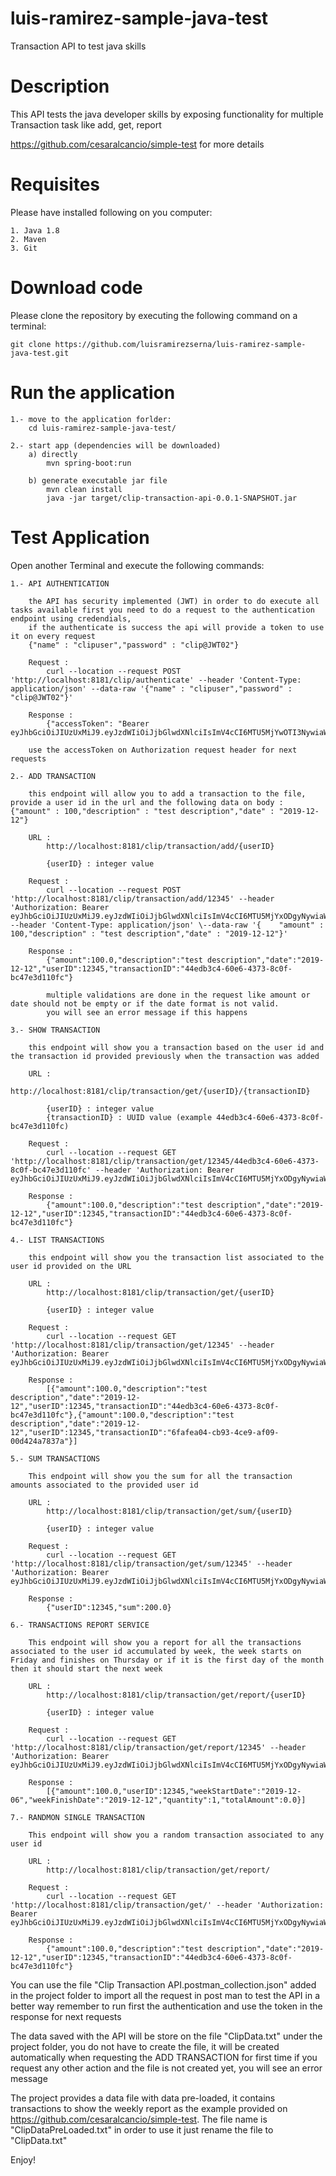 # luis-ramirez-sample-java-test
Transaction API to test java skills

# Description
This API tests the java developer skills by exposing functionality for multiple Transaction task like add, get, report 

https://github.com/cesaralcancio/simple-test for more details  


# Requisites 
Please have installed following on you computer:

    1. Java 1.8
    2. Maven
    3. Git
        
# Download code
Please clone the repository by executing the following command on a terminal:

    git clone https://github.com/luisramirezserna/luis-ramirez-sample-java-test.git
    
# Run the application
	1.- move to the application forlder:
    	cd luis-ramirez-sample-java-test/
    
    2.- start app (dependencies will be downloaded)
    	a) directly 
    		mvn spring-boot:run
    	
    	b) generate executable jar file
    		mvn clean install
    		java -jar target/clip-transaction-api-0.0.1-SNAPSHOT.jar
    	 
# Test Application
Open another Terminal and execute the following commands:

	1.- API AUTHENTICATION
			
		the API has security implemented (JWT) in order to do execute all tasks available first you need to do a request to the authentication endpoint using credendials,
		if the authenticate is success the api will provide a token to use it on every request			
		{"name" : "clipuser","password" : "clip@JWT02"}
		
		Request : 
			curl --location --request POST 'http://localhost:8181/clip/authenticate' --header 'Content-Type: application/json' --data-raw '{"name" : "clipuser","password" : "clip@JWT02"}'
		
		Response : 	
			{"accessToken": "Bearer eyJhbGciOiJIUzUxMiJ9.eyJzdWIiOiJjbGlwdXNlciIsImV4cCI6MTU5MjYwOTI3NywiaWF0IjoxNTkyNTkxMjc3fQ.dPT1NUeUUwRf563jhlLR2Tzl2BCMlXa6aMuXag_ZIdjEQtvfS5ln2K3aWdDiNagKm6BriBNMOiCp7ki_Bb1L0Q"}
		
		use the accessToken on Authorization request header for next requests

    2.- ADD TRANSACTION 
    
    	this endpoint will allow you to add a transaction to the file, provide a user id in the url and the following data on body : {"amount" : 100,"description" : "test description","date" : "2019-12-12"}
    	
    	URL :
    		http://localhost:8181/clip/transaction/add/{userID}
    		
    		{userID} : integer value			
    				
		Request : 
			curl --location --request POST 'http://localhost:8181/clip/transaction/add/12345' --header 'Authorization: Bearer eyJhbGciOiJIUzUxMiJ9.eyJzdWIiOiJjbGlwdXNlciIsImV4cCI6MTU5MjYxODgyNywiaWF0IjoxNTkyNjAwODI3fQ.sSte3vG560eJY4rb0nP4xEwr18C_XSIw1oiSBizrbiuzlRG6Jk9M0krA_D4_y0SnptLBCGn3m6hbYqqrSgc7QA' --header 'Content-Type: application/json' \--data-raw '{    "amount" : 100,"description" : "test description","date" : "2019-12-12"}'
		
		Response : 	
			{"amount":100.0,"description":"test description","date":"2019-12-12","userID":12345,"transactionID":"44edb3c4-60e6-4373-8c0f-bc47e3d110fc"}
    		
    		multiple validations are done in the request like amount or date should not be empty or if the date format is not valid.
    		you will see an error message if this happens
    		
	3.- SHOW TRANSACTION

		this endpoint will show you a transaction based on the user id and the transaction id provided previously when the transaction was added 
		
		URL : 
			http://localhost:8181/clip/transaction/get/{userID}/{transactionID}
			
			{userID} : integer value
			{transactionID} : UUID value (example 44edb3c4-60e6-4373-8c0f-bc47e3d110fc)
		
		Request :
			curl --location --request GET 'http://localhost:8181/clip/transaction/get/12345/44edb3c4-60e6-4373-8c0f-bc47e3d110fc' --header 'Authorization: Bearer eyJhbGciOiJIUzUxMiJ9.eyJzdWIiOiJjbGlwdXNlciIsImV4cCI6MTU5MjYxODgyNywiaWF0IjoxNTkyNjAwODI3fQ.sSte3vG560eJY4rb0nP4xEwr18C_XSIw1oiSBizrbiuzlRG6Jk9M0krA_D4_y0SnptLBCGn3m6hbYqqrSgc7QA'
			
		Response : 
			{"amount":100.0,"description":"test description","date":"2019-12-12","userID":12345,"transactionID":"44edb3c4-60e6-4373-8c0f-bc47e3d110fc"}
			
	4.-	LIST TRANSACTIONS
	
		this endpoint will show you the transaction list associated to the user id provided on the URL
		
		URL :
			http://localhost:8181/clip/transaction/get/{userID}
			
			{userID} : integer value
		
		Request : 
			curl --location --request GET 'http://localhost:8181/clip/transaction/get/12345' --header 'Authorization: Bearer eyJhbGciOiJIUzUxMiJ9.eyJzdWIiOiJjbGlwdXNlciIsImV4cCI6MTU5MjYxODgyNywiaWF0IjoxNTkyNjAwODI3fQ.sSte3vG560eJY4rb0nP4xEwr18C_XSIw1oiSBizrbiuzlRG6Jk9M0krA_D4_y0SnptLBCGn3m6hbYqqrSgc7QA'
			
		Response :
			[{"amount":100.0,"description":"test description","date":"2019-12-12","userID":12345,"transactionID":"44edb3c4-60e6-4373-8c0f-bc47e3d110fc"},{"amount":100.0,"description":"test description","date":"2019-12-12","userID":12345,"transactionID":"6fafea04-cb93-4ce9-af09-00d424a7837a"}]
			
	5.-	SUM TRANSACTIONS
	
		This endpoint will show you the sum for all the transaction amounts associated to the provided user id
		
		URL : 
			http://localhost:8181/clip/transaction/get/sum/{userID}
			
			{userID} : integer value
			
		Request : 
			curl --location --request GET 'http://localhost:8181/clip/transaction/get/sum/12345' --header 'Authorization: Bearer eyJhbGciOiJIUzUxMiJ9.eyJzdWIiOiJjbGlwdXNlciIsImV4cCI6MTU5MjYxODgyNywiaWF0IjoxNTkyNjAwODI3fQ.sSte3vG560eJY4rb0nP4xEwr18C_XSIw1oiSBizrbiuzlRG6Jk9M0krA_D4_y0SnptLBCGn3m6hbYqqrSgc7QA'
		
		Response : 
			{"userID":12345,"sum":200.0}
			
	6.- TRANSACTIONS REPORT SERVICE
	
		This endpoint will show you a report for all the transactions associated to the user id accumulated by week, the week starts on Friday and finishes on Thursday or if it is the first day of the month then it should start the next week
		
		URL :
			http://localhost:8181/clip/transaction/get/report/{userID}
			
			{userID} : integer value
			
		Request : 
			curl --location --request GET 'http://localhost:8181/clip/transaction/get/report/12345' --header 'Authorization: Bearer eyJhbGciOiJIUzUxMiJ9.eyJzdWIiOiJjbGlwdXNlciIsImV4cCI6MTU5MjYxODgyNywiaWF0IjoxNTkyNjAwODI3fQ.sSte3vG560eJY4rb0nP4xEwr18C_XSIw1oiSBizrbiuzlRG6Jk9M0krA_D4_y0SnptLBCGn3m6hbYqqrSgc7QA'
			
		Response : 
			[{"amount":100.0,"userID":12345,"weekStartDate":"2019-12-06","weekFinishDate":"2019-12-12","quantity":1,"totalAmount":0.0}]	
		
	7.-	RANDMON SINGLE TRANSACTION
		
		This endpoint will show you a random transaction associated to any user id
		
		URL :
			http://localhost:8181/clip/transaction/get/report/
		
		Request :
			curl --location --request GET 'http://localhost:8181/clip/transaction/get/' --header 'Authorization: Bearer eyJhbGciOiJIUzUxMiJ9.eyJzdWIiOiJjbGlwdXNlciIsImV4cCI6MTU5MjYxODgyNywiaWF0IjoxNTkyNjAwODI3fQ.sSte3vG560eJY4rb0nP4xEwr18C_XSIw1oiSBizrbiuzlRG6Jk9M0krA_D4_y0SnptLBCGn3m6hbYqqrSgc7QA'
			
		Response : 
			{"amount":100.0,"description":"test description","date":"2019-12-12","userID":12345,"transactionID":"44edb3c4-60e6-4373-8c0f-bc47e3d110fc"}	
			

You can use the file "Clip Transaction API.postman_collection.json" added in the project folder to import all the request in post man to test the API in a better way
remember to run first the authentication and use the token in the response for next requests 

The data saved with the API will be store on the file "ClipData.txt" under the project folder, you do not have to create the file, it will be created automatically when requesting the ADD TRANSACTION for first time
if you request any other action and the file is not created yet, you will see an error message

The project provides a data file with data pre-loaded, it contains transactions to show the weekly report as the example provided on https://github.com/cesaralcancio/simple-test.
The file name is "ClipDataPreLoaded.txt" in order to use it just rename the file to "ClipData.txt"										


Enjoy!

